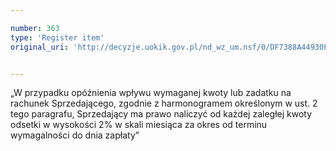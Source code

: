 ```yaml
---

number: 363
type: 'Register item'
original_uri: 'http://decyzje.uokik.gov.pl/nd_wz_um.nsf/0/DF7388A44930F60DC12572DD00329517?OpenDocument'


---
```


„W przypadku opóźnienia wpływu wymaganej kwoty lub zadatku na rachunek Sprzedającego, zgodnie z harmonogramem określonym w ust. 2 tego paragrafu, Sprzedający ma prawo naliczyć od każdej zaległej kwoty odsetki w wysokości 2% w skali miesiąca za okres od terminu wymagalności do dnia zapłaty”
